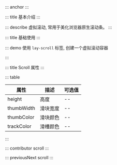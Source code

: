 ::: anchor
:::

::: title 基本介绍
:::

::: describe 虚拟滚动, 常用于美化浏览器原生滚动条。
:::

::: title 基础使用
:::

::: demo 使用 `lay-scroll` 标签, 创建一个虚拟滚动容器

<template>
  <lay-scroll height="200px" style="background-color:whitesmoke;">
    <lay-panel v-for="(n,index) in 50" :key="n" style="margin:10px;padding:10px;">内容</lay-panel>
  </lay-scroll>
</template>

<script>
import { ref } from 'vue'

export default {
  setup() {

    return {
    }
  }
}
</script>

:::

::: title Scroll 属性
:::

::: table

| 属性        | 描述     | 可选值 |
| ----------- | -------- | ------ |
| height      |   高度   | --     |
| thumbWidth |   滑块宽度   | --     |
| thumbColor |   滑块颜色   | --     |
| trackColor   |   滑槽颜色   | --     |

:::

::: contributor scroll
:::  

::: previousNext scroll
:::